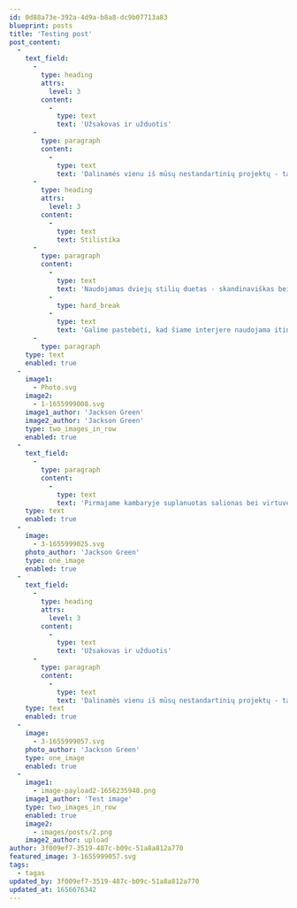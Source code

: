 ```yaml
---
id: 0d88a73e-392a-4d9a-b8a8-dc9b07713a83
blueprint: posts
title: 'Testing post'
post_content:
  -
    text_field:
      -
        type: heading
        attrs:
          level: 3
        content:
          -
            type: text
            text: 'Užsakovas ir užduotis'
      -
        type: paragraph
        content:
          -
            type: text
            text: 'Dalinamės vienu iš mūsų nestandartinių projektų - tai visiškai perplanuotas senos statybos butas. Viena iš pagrindinių užduočių buvo išlaikyti autentišką išvaizdą. Stengiamės grąžinti 60 metų parketą, nuimti gipso kartono lubas ir paversti jas 3 metrų aukščio lubomis. Taip pat buvo restauruotas ir atnaujintas lubinis dekoras.'
      -
        type: heading
        attrs:
          level: 3
        content:
          -
            type: text
            text: Stilistika
      -
        type: paragraph
        content:
          -
            type: text
            text: 'Naudojamas dviejų stilių duetas - skandinaviškas bei mid-century modern. Šių stilių dėka, interjeras tampa itin lengvas, natūralus, šviesus, gaivus, tačiau tuo pat metu savyje išlaiko ir minimalias rafinuotumo užuominas. '
          -
            type: hard_break
          -
            type: text
            text: 'Galime pastebėti, kad šiame interjere naudojama itin šviesių spalvų paletė, vidus neperkraunamas daiktais, baldai neaukšti bei funkcionalūs, naudojami medienos akcentai. Pasirinktame stiliuje svarbiausia - šeimininkų patogumas bei jaukumo pojūtis.'
      -
        type: paragraph
    type: text
    enabled: true
  -
    image1:
      - Photo.svg
    image2:
      - 1-1655999008.svg
    image1_author: 'Jackson Green'
    image2_author: 'Jackson Green'
    type: two_images_in_row
    enabled: true
  -
    text_field:
      -
        type: paragraph
        content:
          -
            type: text
            text: 'Pirmajame kambaryje suplanuotas salionas bei virtuvė. Antrajame - miegamasis, o trečiajame įrengtas vaikų kambarys. Kvapą gniaužianti Senamiesčio panorama atsiveria pro miegamojo langus. Tad mums teko išties nelengva užduotis - surasti sprendimą, kuris neleistų, šio naustabaus vaizdo “uždaryti” vien tik miegamajame. Taigi, buvo nuspręsta naudoti ne standartines duris, o stiklo-metalo pertvarą, per kurią galima matyti vaizdą ir esant svetainėje.'
    type: text
    enabled: true
  -
    image:
      - 3-1655999025.svg
    photo_author: 'Jackson Green'
    type: one_image
    enabled: true
  -
    text_field:
      -
        type: heading
        attrs:
          level: 3
        content:
          -
            type: text
            text: 'Užsakovas ir užduotis'
      -
        type: paragraph
        content:
          -
            type: text
            text: 'Dalinamės vienu iš mūsų nestandartinių projektų - tai visiškai perplanuotas senos statybos butas. Viena iš pagrindinių užduočių buvo išlaikyti autentišką išvaizdą. Stengiamės grąžinti 60 metų parketą, nuimti gipso kartono lubas ir paversti jas 3 metrų aukščio lubomis. Taip pat buvo restauruotas ir atnaujintas lubinis dekoras.'
    type: text
    enabled: true
  -
    image:
      - 3-1655999057.svg
    photo_author: 'Jackson Green'
    type: one_image
    enabled: true
  -
    image1:
      - image-payload2-1656235948.png
    image1_author: 'Test image'
    type: two_images_in_row
    enabled: true
    image2:
      - images/posts/2.png
    image2_author: upload
author: 3f009ef7-3519-487c-b09c-51a8a812a770
featured_image: 3-1655999057.svg
tags:
  - tagas
updated_by: 3f009ef7-3519-487c-b09c-51a8a812a770
updated_at: 1656676342
---
```

